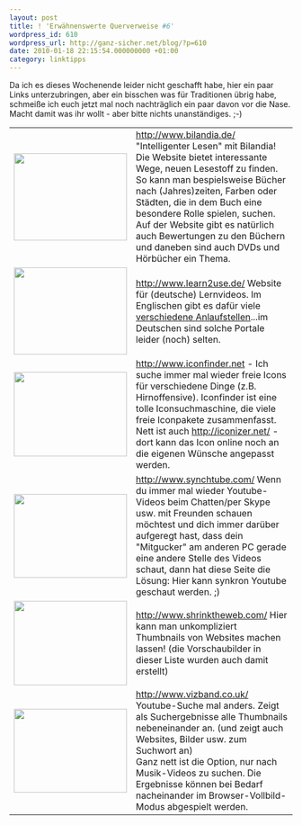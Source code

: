```yaml
---
layout: post
title: ! 'Erwähnenswerte Querverweise #6'
wordpress_id: 610
wordpress_url: http://ganz-sicher.net/blog/?p=610
date: 2010-01-18 22:15:54.000000000 +01:00
category: linktipps
---
```

Da ich es dieses Wochenende leider nicht geschafft habe, hier ein paar Links unterzubringen, aber ein bisschen was für Traditionen übrig habe, schmeiße ich euch jetzt mal noch nachträglich ein paar davon vor die Nase. Macht damit was ihr wollt - aber bitte nichts unanständiges. ;-)

<!--more-->
<table border="0" cellspacing="5">
<tbody>
<tr>
<td><img class="borderimg" title="bilandia" src="{{site.baseurl}}/wp-content/uploads/bilania.jpeg" alt="" width="201" height="155" /></td>
<td><a href="http://www.bilandia.de/" target="_blank">http://www.bilandia.de/</a>
"Intelligenter Lesen" mit Bilandia! Die Website bietet interessante Wege, neuen Lesestoff zu finden. So kann man bespielsweise Bücher nach (Jahres)zeiten, Farben oder Städten, die in dem Buch eine besondere Rolle spielen, suchen. Auf der Website gibt es natürlich auch Bewertungen zu den Büchern und daneben sind auch DVDs und Hörbücher ein Thema.</td>
</tr>

<tr>
<td><img class="borderimg" title="learn2use" src="{{site.baseurl}}/wp-content/uploads/learn2use.jpeg" alt="" width="201" height="155" /></td>
<td><a href="http://www.learn2use.de/">http://www.learn2use.de/</a>
Website für (deutsche) Lernvideos. Im Englischen gibt es dafür viele <a href="http://mashable.com/2007/05/14/video-howtos/">verschiedene Anlaufstellen</a>...im Deutschen sind solche Portale leider (noch) selten.</td>
</tr>

<tr>
<td>
<div>
<div><img class="borderimg" title="iconfinder" src="{{site.baseurl}}/wp-content/uploads/iconfinder.jpeg" alt="" width="201" height="150" /></div>
</div></td>
<td><div>
<a href="http://www.iconfinder.net/">http://www.iconfinder.net</a> - Ich suche immer mal wieder freie Icons für verschiedene Dinge (z.B. Hirnoffensive). Iconfinder ist eine tolle Iconsuchmaschine, die viele freie Iconpakete zusammenfasst.
<div>Nett ist auch <a href="http://iconizer.net/">http://iconizer.net/</a> - dort kann das Icon online noch an die eigenen Wünsche angepasst werden.</div>
</div></td>
</tr>

<tr>
<td>
<div><img class="borderimg" title="synchtube" src="{{site.baseurl}}/wp-content/uploads/synchtube.jpeg" alt="" width="201" height="149" /></div></td>
<td><a href="http://www.synchtube.com/">http://www.synchtube.com/</a>
Wenn du immer mal wieder Youtube-Videos beim Chatten/per Skype usw. mit Freunden schauen möchtest und dich immer darüber aufgeregt hast, dass dein "Mitgucker" am anderen PC gerade eine andere Stelle des Videos schaut, dann hat diese Seite die Lösung: Hier kann synkron Youtube geschaut werden. ;)</td>
</tr>

<tr>
<td><img class="borderimg" title="shrinktheweb" src="{{site.baseurl}}/wp-content/uploads/shrinktheweb1.jpeg" alt="" width="201" height="150" /></td>
<td><a href=" http://www.shrinktheweb.com/" target="_blank">http://www.shrinktheweb.com/</a>
Hier kann man unkompliziert Thumbnails von Websites machen lassen! (die Vorschaubilder in dieser Liste wurden auch damit erstellt)</td>
</tr>

<tr>
<td>
<img class="borderimg" title="vizband" src="{{site.baseurl}}/wp-content/uploads/vizband.jpeg" alt="" width="201" height="149" /></td>
<td>
<div><a href="http://www.vizband.co.uk/" target="_blank">http://www.vizband.co.uk/</a>
Youtube-Suche mal anders. Zeigt als Suchergebnisse alle Thumbnails nebeneinander an. (und zeigt auch Websites, Bilder usw. zum Suchwort an)</div>
<div>Ganz nett ist die Option, nur nach Musik-Videos zu suchen. Die Ergebnisse können bei Bedarf nacheinander im Browser-Vollbild-Modus abgespielt werden.</div></td>
</tr>
</tbody>
</table>
